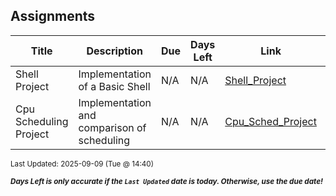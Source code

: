 ## Assignments

| Title | Description | Due | Days Left | Link | Last Updated |
|-------|-------------|-----|-----------|------|---------------|
| Shell Project | Implementation of a Basic Shell | N/A | N/A | [Shell_Project](Shell_Project/) | 2025-09-09 |
| Cpu Scheduling Project | Implementation and comparison of scheduling | N/A | N/A | [Cpu_Sched_Project](Cpu_Sched_Project/) | 2025-09-09 |

<sup>Last Updated: 2025-09-09 (Tue @ 14:40)</sup>

<sup>***Days Left is only accurate if the `Last Updated` date is today. Otherwise, use the due date!***</sup>